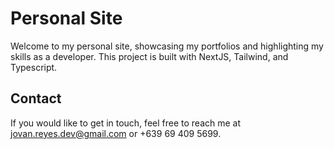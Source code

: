 # Personal Site
Welcome to my personal site, showcasing my portfolios and highlighting my skills as a developer. This project is built with NextJS, Tailwind, and Typescript.

## Contact
If you would like to get in touch, feel free to reach me at jovan.reyes.dev@gmail.com or +639 69 409 5699.